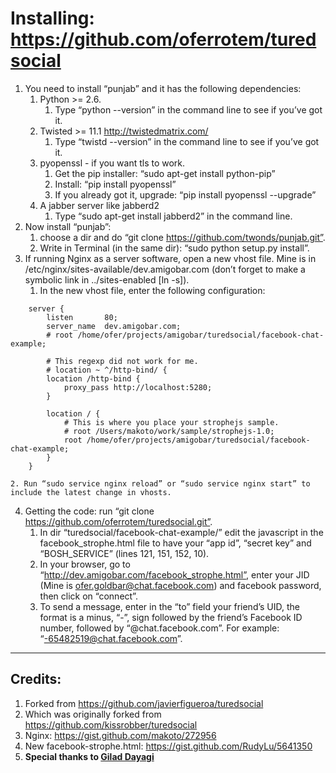 Installing: https://github.com/oferrotem/turedsocial
=====================================================

1. You need to install “punjab” and it has the following dependencies:  
    1. Python >= 2.6.  
        1. Type “python --version” in the command line to see if you’ve got it.  
    2. Twisted >= 11.1 http://twistedmatrix.com/  
        1. Type “twistd --version” in the command line to see if you’ve got it.  
    3. pyopenssl - if you want tls to work.  
        1. Get the pip installer: “sudo apt-get install python-pip”  
        2. Install: “pip install pyopenssl”  
        3. If you already got it, upgrade: “pip install pyopenssl --upgrade”  
    4. A jabber server like jabberd2  
        1. Type “sudo apt-get install jabberd2” in the command line.  
2. Now install “punjab”:  
    1. choose a dir and do “git clone https://github.com/twonds/punjab.git”.  
    2. Write in Terminal (in the same dir): “sudo python setup.py install”.  
3. If running Nginx as a server software, open a new vhost file. Mine is in /etc/nginx/sites-available/dev.amigobar.com (don’t forget to make a symbolic link in ../sites-enabled [ln -s]).  
    1. In the new vhost file, enter the following configuration:  
```
    server {
        listen       80;
        server_name  dev.amigobar.com;
        # root /home/ofer/projects/amigobar/turedsocial/facebook-chat-example;

        # This regexp did not work for me.
        # location ~ ^/http-bind/ {
        location /http-bind {
            proxy_pass http://localhost:5280;
        }

        location / {
            # This is where you place your strophejs sample.
            # root /Users/makoto/work/sample/strophejs-1.0;
            root /home/ofer/projects/amigobar/turedsocial/facebook-chat-example;
        }
    }
```
    2. Run “sudo service nginx reload” or “sudo service nginx start” to include the latest change in vhosts.  
4. Getting the code: run “git clone https://github.com/oferrotem/turedsocial.git”.  
    1. In dir “turedsocial/facebook-chat-example/” edit the javascript in the facebook_strophe.html file to have your “app id”, “secret key” and “BOSH_SERVICE” (lines 121, 151, 152, 10).  
    2. In your browser, go to “http://dev.amigobar.com/facebook_strophe.html”, enter your JID (Mine is ofer.goldbar@chat.facebook.com) and facebook password, then click on “connect”.  
    3. To send a message, enter in the “to” field your friend’s UID, the format is a minus, “-”, sign followed by the friend’s Facebook ID number, followed by  “@chat.facebook.com”. For example: “-65482519@chat.facebook.com”.  

-----------------------------------------------------------------------------
Credits:  
---------
1. Forked from https://github.com/javierfigueroa/turedsocial
2. Which was originally forked from https://github.com/kissrobber/turedsocial
3. Nginx: https://gist.github.com/makoto/272956  
4. New facebook-strophe.html: https://gist.github.com/RudyLu/5641350  
5. **Special thanks to [Gilad Dayagi](https://github.com/giladaya)**  
